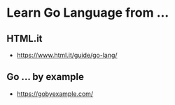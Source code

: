 # Learn Go Language from ...

## HTML.it

- <https://www.html.it/guide/go-lang/>

## Go ... by example

- <https://gobyexample.com/>
